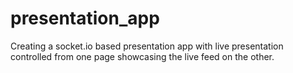 # presentation_app
Creating a socket.io based presentation app with live presentation controlled from one page showcasing the live feed on the other.
